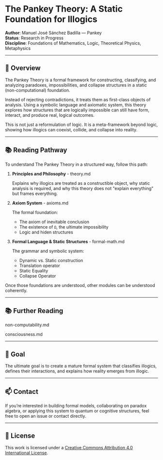 # The Pankey Theory: A Static Foundation for Illogics

**Author**: Manuel José Sánchez Badilla — Pankey  
**Status**: Research in Progress  
**Discipline**: Foundations of Mathematics, Logic, Theoretical Physics, Metaphysics

---

## 📌 Overview

The Pankey Theory is a formal framework for constructing, classifying, and analyzing paradoxes, impossibilities, and collapse structures in a static (non-computational) foundation.

Instead of rejecting contradictions, it treats them as first-class objects of analysis. Using a symbolic language and axiomatic system, this theory explores how structures that are logically impossible can still have form, interact, and produce real, logical outcomes.

This is not just a reformulation of logic. It is a meta-framework beyond logic, showing how illogics can coexist, collide, and collapse into reality.

---

## 📚 Reading Pathway

To understand The Pankey Theory in a structured way, follow this path:

1. **Principles and Philosophy**   - theory.md
   
   Explains why illogics are treated as a constructible object, why static analysis is required, and why this theory does not "explain everything" but frames everything.

2. **Axiom System**   - axioms.md
   
   The formal foundation:
   - The axiom of inevitable conclusion
   - The existence of `Ω`, the ultimate impossibility
   - Logic and hiden structures

3. **Formal Language & Static Structures** - formal-math.md
   
   The grammar and symbolic system:
   - Dynamic vs. Static construction
   - Translation operator
   - Static Equality
   - Collapse Operator

Once those foundations are understood, other modules can be understood coherently.

---

## 📚 Further Reading

non-computability.md

consciousness.md

---

## 🧠 Goal

The ultimate goal is to create a mature formal system that classifies illogics, defines their interactions, and explains how reality emerges from illogic.

---

## 📫 Contact

If you’re interested in building formal models, collaborating on paradox algebra, or applying this system to quantum or cognitive structures, feel free to open an issue or contact directly.

---

## 📝 License

This work is licensed under a [Creative Commons Attribution 4.0 International License](https://creativecommons.org/licenses/by/4.0/).
